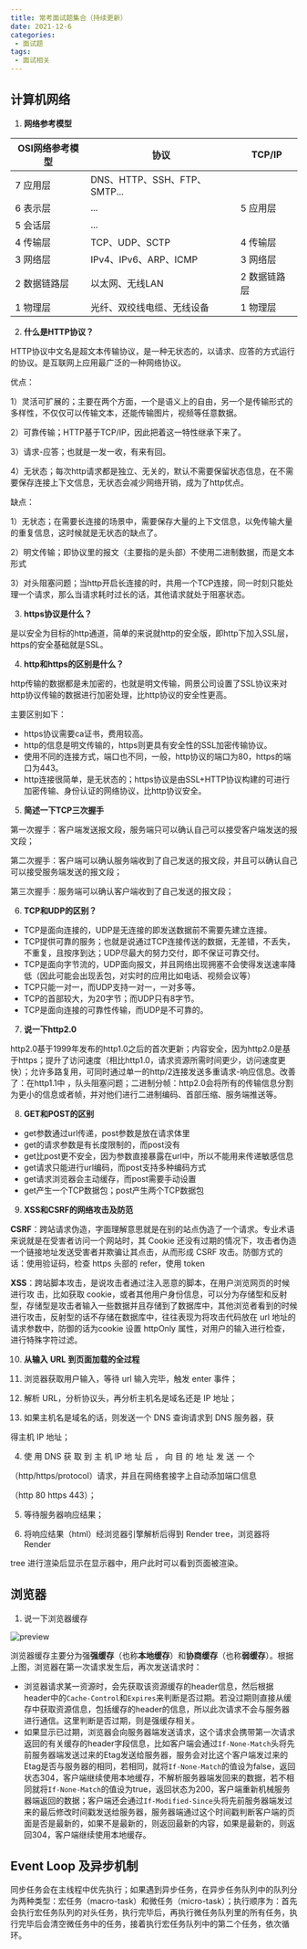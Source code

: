 ```yaml
---
title: 常考面试题集合（持续更新）
date: 2021-12-6
categories:
 - 面试题
tags:
 - 面试相关
---
```



## 计算机网络

1. **网络参考模型**

| OSI网络参考模型 | 协议                         | TCP/IP       |
| --------------- | ---------------------------- | ------------ |
| 7 应用层        | DNS、HTTP、SSH、FTP、SMTP... |              |
| 6 表示层        | ...                          | 5 应用层     |
| 5 会话层        | ...                          |              |
| 4 传输层        | TCP、UDP、SCTP               | 4 传输层     |
| 3 网络层        | IPv4、IPv6、ARP、ICMP        | 3 网络层     |
| 2 数据链路层    | 以太网、无线LAN              | 2 数据链路层 |
| 1 物理层        | 光纤、双绞线电缆、无线设备   | 1 物理层     |



2. **什么是HTTP协议？**

HTTP协议中文名是超文本传输协议，是一种无状态的，以请求、应答的方式运行的协议。是互联网上应用最广泛的一种网络协议。

优点：

1）灵活可扩展的；主要在两个方面，一个是语义上的自由，另一个是传输形式的多样性，不仅仅可以传输文本，还能传输图片，视频等任意数据。

2）可靠传输；HTTP基于TCP/IP，因此把着这一特性继承下来了。

3）请求-应答；也就是一发一收，有来有回。

4）无状态；每次http请求都是独立、无关的，默认不需要保留状态信息，在不需要保存连接上下文信息，无状态会减少网络开销，成为了http优点。

缺点：

1）无状态；在需要长连接的场景中，需要保存大量的上下文信息，以免传输大量的重复信息，这时候就是无状态的缺点了。

2）明文传输；即协议里的报文（主要指的是头部）不使用二进制数据，而是文本形式

3）对头阻塞问题；当http开启长连接的时，共用一个TCP连接，同一时刻只能处理一个请求，那么当请求耗时过长的话，其他请求就处于阻塞状态。



3. **https协议是什么？**

是以安全为目标的http通道，简单的来说就http的安全版，即http下加入SSL层，https的安全基础就是SSL。



4. **http和https的区别是什么？**

http传输的数据都是未加密的，也就是明文传输，网景公司设置了SSL协议来对http协议传输的数据进行加密处理，比http协议的安全性更高。

主要区别如下：

- https协议需要ca证书，费用较高。
- http的信息是明文传输的，https则更具有安全性的SSL加密传输协议。
- 使用不同的连接方式，端口也不同，一般，http协议的端口为80，https的端口为443。
- http连接很简单，是无状态的；https协议是由SSL+HTTP协议构建的可进行加密传输、身份认证的网络协议，比http协议安全。



5. **简述一下TCP三次握手**

第一次握手：客户端发送报文段，服务端只可以确认自己可以接受客户端发送的报文段；

第二次握手：客户端可以确认服务端收到了自己发送的报文段，并且可以确认自己可以接受服务端发送的报文段；

第三次握手：服务端可以确认客户端收到了自己发送的报文段；



6. **TCP和UDP的区别？**

- TCP是面向连接的，UDP是无连接的即发送数据前不需要先建立连接。
- TCP提供可靠的服务；也就是说通过TCP连接传送的数据，无差错，不丢失，不重复，且按序到达；UDP尽最大的努力交付，即不保证可靠交付。
- TCP是面向字节流的，UDP面向报文，并且网络出现拥塞不会使得发送速率降低（因此可能会出现丢包，对实时的应用比如电话、视频会议等）
- TCP只能一对一，而UDP支持一对一，一对多等。
- TCP的首部较大，为20字节；而UDP只有8字节。
- TCP是面向连接的可靠性传输，而UDP是不可靠的。



7. **说一下http2.0**

http2.0基于1999年发布的http1.0之后的首次更新；内容安全，因为http2.0是基于https；提升了访问速度（相比http1.0，请求资源所需时间更少，访问速度更快）；允许多路复用，可同时通过单一的http/2连接发送多重请求-响应信息。改善了：在http1.1中 ，队头阻塞问题；二进制分帧：http2.0会将所有的传输信息分割为更小的信息或者帧，并对他们进行二进制编码、首部压缩、服务端推送等。



8. **GET和POST的区别**

- get参数通过url传递，post参数是放在请求体里
- get的请求参数是有长度限制的，而post没有
- get比post更不安全，因为参数直接暴露在url中，所以不能用来传递敏感信息
- get请求只能进行url编码，而post支持多种编码方式
- get请求浏览器会主动缓存，而post需要手动设置
- get产生一个TCP数据包；post产生两个TCP数据包



9. **XSS和CSRF的网络攻击及防范**

**CSRF**：跨站请求伪造，字面理解意思就是在别的站点伪造了一个请求。专业术语来说就是在受害者访问一个网站时，其 Cookie 还没有过期的情况下，攻击者伪造一个链接地址发送受害者并欺骗让其点击，从而形成 CSRF 攻击。防御方式的话：使用验证码，检查 https 头部的 refer，使用 token

**XSS**：跨站脚本攻击，是说攻击者通过注入恶意的脚本，在用户浏览网页的时候进行攻 击，比如获取 cookie，或者其他用户身份信息，可以分为存储型和反射型，存储型是攻击者输入一些数据并且存储到了数据库中，其他浏览者看到的时候进行攻击，反射型的话不存储在数据库中，往往表现为将攻击代码放在 url 地址的请求参数中，防御的话为cookie 设置 httpOnly 属性，对用户的输入进行检查，进行特殊字符过滤。

10. **从输入** **URL** **到页面加载的全过程**

1. 浏览器获取用户输入，等待 url 输入完毕，触发 enter 事件； 

2. 解析 URL，分析协议头，再分析主机名是域名还是 IP 地址； 

3. 如果主机名是域名的话，则发送一个 DNS 查询请求到 DNS 服务器，获 

得主机 IP 地址； 

4. 使 用 DNS 获 取 到 主 机 IP 地 址 后 ， 向 目 的 地 址 发 送 一 个 

（http/https/protocol）请求，并且在网络套接字上自动添加端口信息 

（http 80 https 443）； 

5. 等待服务器响应结果； 

6. 将响应结果（html）经浏览器引擎解析后得到 Render tree，浏览器将 Render 

tree 进行渲染后显示在显示器中，用户此时可以看到页面被渲染。

## 浏览器

1. 说一下浏览器缓存

![preview](https://segmentfault.com/img/bVuuo2/view)

浏览器缓存主要分为强**强缓存**（也称**本地缓存**）和**协商缓存**（也称**弱缓存**）。根据上图，浏览器在第一次请求发生后，再次发送请求时：

- 浏览器请求某一资源时，会先获取该资源缓存的header信息，然后根据header中的`Cache-Control`和`Expires`来判断是否过期。若没过期则直接从缓存中获取资源信息，包括缓存的header的信息，所以此次请求不会与服务器进行通信。这里判断是否过期，则是强缓存相关。
- 如果显示已过期，浏览器会向服务器端发送请求，这个请求会携带第一次请求返回的有关缓存的header字段信息，比如客户端会通过`If-None-Match`头将先前服务器端发送过来的Etag发送给服务器，服务会对比这个客户端发过来的Etag是否与服务器的相同，若相同，就将`If-None-Match`的值设为false，返回状态304，客户端继续使用本地缓存，不解析服务器端发回来的数据，若不相同就将`If-None-Match`的值设为true，返回状态为200，客户端重新机械服务器端返回的数据；客户端还会通过`If-Modified-Since`头将先前服务器端发过来的最后修改时间戳发送给服务器，服务器端通过这个时间戳判断客户端的页面是否是最新的，如果不是最新的，则返回最新的内容，如果是最新的，则返回304，客户端继续使用本地缓存。



## Event Loop 及异步机制

同步任务会在主线程中优先执行；如果遇到异步任务，在异步任务队列中的队列分为两种类型：宏任务（macro-task）和微任务（micro-task）；执行顺序为：首先会执行宏任务队列的对头任务，执行完毕后，再执行微任务队列里的所有任务，执行完毕后会清空微任务中的任务，接着执行宏任务队列中的第二个任务，依次循环。